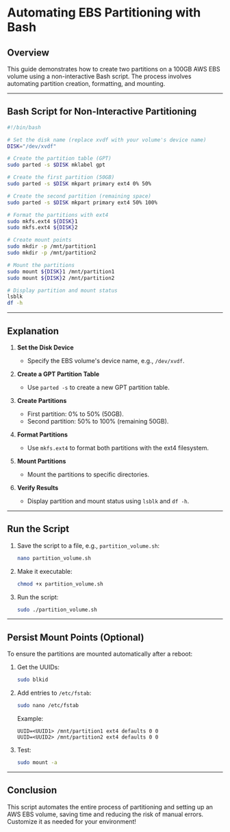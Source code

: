 # Automating EBS Partitioning with Bash

## Overview
This guide demonstrates how to create two partitions on a 100GB AWS EBS volume using a non-interactive Bash script. The process involves automating partition creation, formatting, and mounting.

---

## Bash Script for Non-Interactive Partitioning

```bash
#!/bin/bash

# Set the disk name (replace xvdf with your volume's device name)
DISK="/dev/xvdf"

# Create the partition table (GPT)
sudo parted -s $DISK mklabel gpt

# Create the first partition (50GB)
sudo parted -s $DISK mkpart primary ext4 0% 50%

# Create the second partition (remaining space)
sudo parted -s $DISK mkpart primary ext4 50% 100%

# Format the partitions with ext4
sudo mkfs.ext4 ${DISK}1
sudo mkfs.ext4 ${DISK}2

# Create mount points
sudo mkdir -p /mnt/partition1
sudo mkdir -p /mnt/partition2

# Mount the partitions
sudo mount ${DISK}1 /mnt/partition1
sudo mount ${DISK}2 /mnt/partition2

# Display partition and mount status
lsblk
df -h
```

---

## Explanation

1. **Set the Disk Device**
   - Specify the EBS volume's device name, e.g., `/dev/xvdf`.

2. **Create a GPT Partition Table**
   - Use `parted -s` to create a new GPT partition table.

3. **Create Partitions**
   - First partition: 0% to 50% (50GB).
   - Second partition: 50% to 100% (remaining 50GB).

4. **Format Partitions**
   - Use `mkfs.ext4` to format both partitions with the ext4 filesystem.

5. **Mount Partitions**
   - Mount the partitions to specific directories.

6. **Verify Results**
   - Display partition and mount status using `lsblk` and `df -h`.

---

## Run the Script

1. Save the script to a file, e.g., `partition_volume.sh`:
   ```bash
   nano partition_volume.sh
   ```

2. Make it executable:
   ```bash
   chmod +x partition_volume.sh
   ```

3. Run the script:
   ```bash
   sudo ./partition_volume.sh
   ```

---

## Persist Mount Points (Optional)

To ensure the partitions are mounted automatically after a reboot:

1. Get the UUIDs:
   ```bash
   sudo blkid
   ```

2. Add entries to `/etc/fstab`:
   ```bash
   sudo nano /etc/fstab
   ```
   Example:
   ```
   UUID=<UUID1> /mnt/partition1 ext4 defaults 0 0
   UUID=<UUID2> /mnt/partition2 ext4 defaults 0 0
   ```

3. Test:
   ```bash
   sudo mount -a
   ```

---

## Conclusion
This script automates the entire process of partitioning and setting up an AWS EBS volume, saving time and reducing the risk of manual errors. Customize it as needed for your environment!
